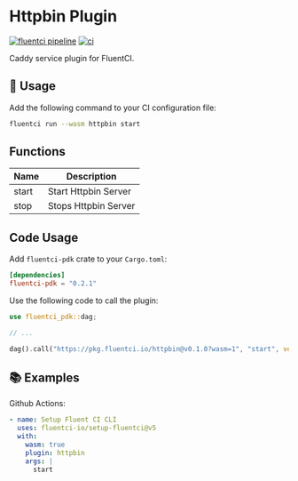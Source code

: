 # Httpbin Plugin

[![fluentci pipeline](https://shield.fluentci.io/x/httpbin)](https://pkg.fluentci.io/httpbin)
[![ci](https://github.com/fluentci-io/services/actions/workflows/httpbin.yml/badge.svg)](https://github.com/fluentci-io/services/actions/workflows/httpbin.yml)

Caddy service plugin for FluentCI.

## 🚀 Usage

Add the following command to your CI configuration file:

```bash
fluentci run --wasm httpbin start
```

## Functions

| Name   | Description                                        |
| ------ | -------------------------------------------------- |
| start  | Start Httpbin Server                               |
| stop   | Stops Httpbin Server                               |

## Code Usage

Add `fluentci-pdk` crate to your `Cargo.toml`:

```toml
[dependencies]
fluentci-pdk = "0.2.1"
```

Use the following code to call the plugin:

```rust
use fluentci_pdk::dag;

// ...

dag().call("https://pkg.fluentci.io/httpbin@v0.1.0?wasm=1", "start", vec![])?;
```

## 📚 Examples

Github Actions:

```yaml
- name: Setup Fluent CI CLI
  uses: fluentci-io/setup-fluentci@v5
  with:
    wasm: true
    plugin: httpbin
    args: |
      start
```
